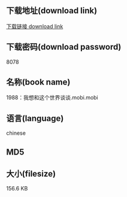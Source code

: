 ## 下载地址(download link)
[下载链接 download link](https://voluble-croquembouche-d321dc.netlify.app/?s=1988%EF%BC%9A%E6%88%91%E6%83%B3%E5%92%8C%E8%BF%99%E4%B8%AA%E4%B8%96%E7%95%8C%E8%B0%88%E8%B0%88.mobi)

## 下载密码(download password)
8078

## 名称(book name)
1988：我想和这个世界谈谈.mobi.mobi

## 语言(language)
chinese

## MD5


## 大小(filesize)
156.6 KB
